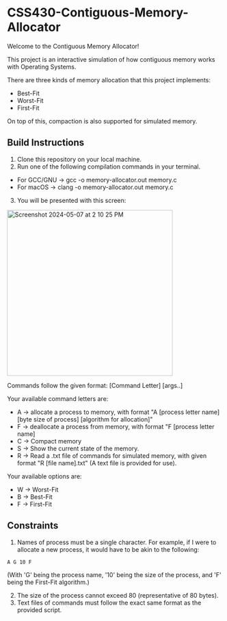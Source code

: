 # CSS430-Contiguous-Memory-Allocator
Welcome to the Contiguous Memory Allocator!

This project is an interactive simulation of how contiguous memory works with Operating Systems.

There are three kinds of memory allocation that this project implements:
- Best-Fit
- Worst-Fit
- First-Fit

On top of this, compaction is also supported for simulated memory.

## Build Instructions
1. Clone this repository on your local machine.
2. Run one of the following compilation commands in your terminal.
- For GCC/GNU -> gcc -o memory-allocator.out memory.c
- For macOS -> clang -o memory-allocator.out memory.c

3. You will be presented with this screen:

<img width="387" alt="Screenshot 2024-05-07 at 2 10 25 PM" src="https://github.com/oschwa/CSS430-Contiguous-Memory-Allocator/assets/114828394/ff5738bc-ca52-4d99-8ca1-dcc011711d0f">

Commands follow the given format: [Command Letter] [args..]

Your available command letters are: 
- A -> allocate a process to memory, with format "A [process letter name] [byte size of process] [algorithm for allocation]"
- F -> deallocate a process from memory, with format "F [process letter name]
- C -> Compact memory
- S -> Show the current state of the memory.
- R -> Read a .txt file of commands for simulated memory, with given format "R [file name].txt" (A text file is provided for use).

Your available options are:
- W -> Worst-Fit
- B -> Best-Fit
- F -> First-Fit

## Constraints 
1. Names of process must be a single character. For example, if I were to allocate a new process, it would have to be akin to the following:

`A G 10 F` 

(With 'G' being the process name, '10' being the size of the process, and 'F' being the First-Fit algorithm.)

2. The size of the process cannot exceed 80 (representative of 80 bytes).
3. Text files of commands must follow the exact same format as the provided script. 

